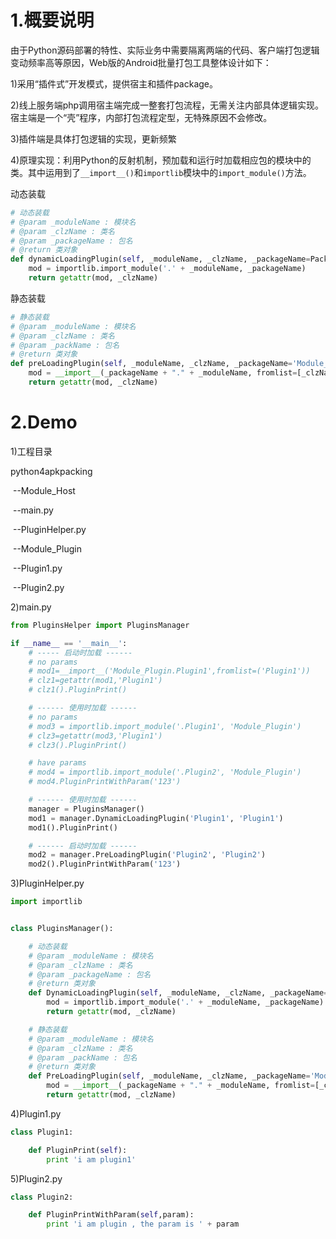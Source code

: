 # 1.概要说明

由于Python源码部署的特性、实际业务中需要隔离两端的代码、客户端打包逻辑变动频率高等原因，Web版的Android批量打包工具整体设计如下：

1)采用“插件式”开发模式，提供宿主和插件package。

2)线上服务端php调用宿主端完成一整套打包流程，无需关注内部具体逻辑实现。宿主端是一个“壳”程序，内部打包流程定型，无特殊原因不会修改。

3)插件端是具体打包逻辑的实现，更新频繁

4)原理实现：利用Python的反射机制，预加载和运行时加载相应包的模块中的类。其中运用到了`__import__()`和`importlib`模块中的`import_module()`方法。

动态装载

```python
# 动态装载
# @param _moduleName : 模块名
# @param _clzName : 类名
# @param _packageName : 包名
# @return 类对象
def dynamicLoadingPlugin(self, _moduleName, _clzName, _packageName=Package_Plugin):
    mod = importlib.import_module('.' + _moduleName, _packageName)
    return getattr(mod, _clzName)
```

静态装载

```python
# 静态装载
# @param _moduleName : 模块名
# @param _clzName : 类名
# @param _packName : 包名
# @return 类对象
def preLoadingPlugin(self, _moduleName, _clzName, _packageName='Module_Plugin'):
    mod = __import__(_packageName + "." + _moduleName, fromlist=[_clzName])
    return getattr(mod, _clzName)
```

# 2.Demo

1)工程目录

python4apkpacking

​	--Module_Host

​		--main.py

​		--PluginHelper.py

​	--Module_Plugin

​		--Plugin1.py

​		--Plugin2.py



2)main.py

```python
from PluginsHelper import PluginsManager

if __name__ == '__main__':
    # ----- 启动时加载 ------
    # no params
    # mod1=__import__('Module_Plugin.Plugin1',fromlist=('Plugin1'))
    # clz1=getattr(mod1,'Plugin1')
    # clz1().PluginPrint()

    # ------ 使用时加载 ------
    # no params
    # mod3 = importlib.import_module('.Plugin1', 'Module_Plugin')
    # clz3=getattr(mod3,'Plugin1')
    # clz3().PluginPrint()

    # have params
    # mod4 = importlib.import_module('.Plugin2', 'Module_Plugin')
    # mod4.PluginPrintWithParam('123')

    # ------ 使用时加载 ------
    manager = PluginsManager()
    mod1 = manager.DynamicLoadingPlugin('Plugin1', 'Plugin1')
    mod1().PluginPrint()

    # ------ 启动时加载 ------
    mod2 = manager.PreLoadingPlugin('Plugin2', 'Plugin2')
    mod2().PluginPrintWithParam('123')
```



3)PluginHelper.py

```python
import importlib


class PluginsManager():

    # 动态装载
    # @param _moduleName : 模块名
    # @param _clzName : 类名
    # @param _packageName : 包名
    # @return 类对象
    def DynamicLoadingPlugin(self, _moduleName, _clzName, _packageName='Module_Plugin'):
        mod = importlib.import_module('.' + _moduleName, _packageName)
        return getattr(mod, _clzName)

    # 静态装载
    # @param _moduleName : 模块名
    # @param _clzName : 类名
    # @param _packName : 包名
    # @return 类对象
    def PreLoadingPlugin(self, _moduleName, _clzName, _packageName='Module_Plugin'):
        mod = __import__(_packageName + "." + _moduleName, fromlist=[_clzName])
        return getattr(mod, _clzName)
```



4)Plugin1.py

```python
class Plugin1:

    def PluginPrint(self):
        print 'i am plugin1'
```



5)Plugin2.py

```python
class Plugin2:

    def PluginPrintWithParam(self,param):
        print 'i am plugin , the param is ' + param
```

